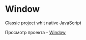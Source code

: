 # Window
Classic project whit native JavaScript

Просмотр проекта - [Window](https://neecsman.github.io/window/dist/)
